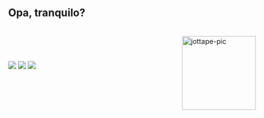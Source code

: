 ## Opa, tranquilo?

<div style="display: inline_block"><br>
  <img align="right" alt="jottape-pic" height="150"  src="https://cdn.discordapp.com/attachments/1073654452080357396/1096917542070648852/logo-icone.png?width=676&height=676">
</div>

<br>
<br>
<br>

<div> 
  <a href="https://instagram.com/jottapeoc" target="_blank"><img src="https://img.shields.io/badge/-Instagram-dd2a7b?style=flat-square&logo=instagram&logoColor=white" target="_blank"></a>
  <a href="https://www.linkedin.com/in/joaopedrocandido/" target="_blank"><img src="https://img.shields.io/badge/-LinkedIn-%230077B5?style=flat-square&logo=linkedin&logoColor=white" target="_blank"></a> 
 	<a href="https://www.twitch.tv/jottapeoc" target="_blank"><img src="https://img.shields.io/badge/Twitch-9146FF?style=flat-square&logo=twitch&logoColor=white" target="_blank"></a>
</div>
